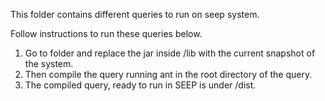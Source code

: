 This folder contains different queries to run on seep system.

Follow instructions to run these queries below.

1. Go to <query> folder and replace the jar inside /lib with the current snapshot of the system.
2. Then compile the query running ant in the root directory of the query.
3. The compiled query, ready to run in SEEP is under /dist.
